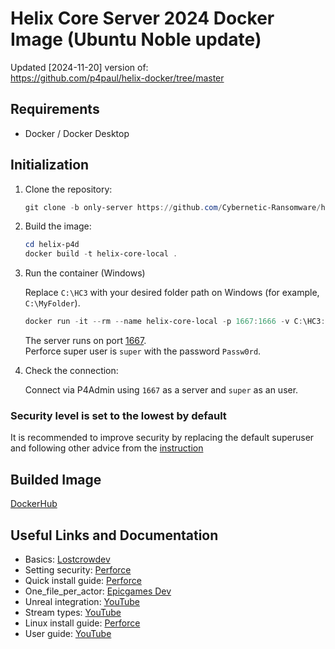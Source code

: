 # Helix Core Server 2024 Docker Image (Ubuntu Noble update)

Updated [2024-11-20] version of:\
https://github.com/p4paul/helix-docker/tree/master


## Requirements
- Docker / Docker Desktop


## Initialization

1. Clone the repository:
    ```powershell
    git clone -b only-server https://github.com/Cybernetic-Ransomware/helix-docker.git
    ```

2. Build the image:

    ```powershell
    cd helix-p4d
    docker build -t helix-core-local .
    ```

3. Run the container (Windows)

    Replace `C:\HC3` with your desired folder path on Windows (for example, `C:\MyFolder`).

    ```powershell
	docker run -it --rm --name helix-core-local -p 1667:1666 -v C:\HC3:/p4 helix-core-local
    ```
	
    The server runs on port [1667](http://localhost:1667).\
    Perforce super user is `super` with the password `Passw0rd`.

4. Check the connection:

    Connect via P4Admin using `1667` as a server and `super` as an user. 

### Security level is set to the lowest by default
It is recommended to improve security by replacing the default superuser and following other advice from the [instruction](https://help.perforce.com/helix-core/quickstart/current/Content/quickstart/admin-configure-security.html)


## Builded Image
[DockerHub](https://hub.docker.com/repository/docker/cyberneticransomware/helix-core-local/general)


## Useful Links and Documentation

- Basics: [Lostcrowdev](https://lostcrowdev.com/integrating-unreal-engine-5-with-perforce-helix-core-for-version-control/)
- Setting security: [Perforce](https://help.perforce.com/helix-core/quickstart/current/Content/quickstart/admin-configure-security.html)
- Quick install guide: [Perforce](https://help.perforce.com/helix-core/quickstart/current/Content/quickstart/admin-reference.html?mkt_tok=ODQ2LUhFTC0yMjIAAAGWzvVES3jFwMJhoWlvm3EFbYNQCUmbcVRZgDOAc0t97lccaLyaE6UDCtHjaFqNXPZSXyh46PLY_cyWpkcueW6r6KXIJnSkEw5E0hOdxN_dU-w)
- One_file_per_actor: [Epicgames Dev](https://dev.epicgames.com/documentation/en-us/unreal-engine/one-file-per-actor-in-unreal-engine?application_version=5.2)
- Unreal integration: [YouTube](https://youtu.be/7PRo8gK6SNM)
- Stream types: [YouTube](https://youtu.be/qB6mpOy8ZUs)
- Linux install guide: [Perforce](https://help.perforce.com/helix-core/quickstart/current/Content/quickstart/admin-install-linux.html)
- User guide: [YouTube](https://www.youtube.com/watch?v=jIQEjDiSe0g&list=PLH3pq2J85xsPYn71_yzzsZQKvalTW-duE&index=**1)
